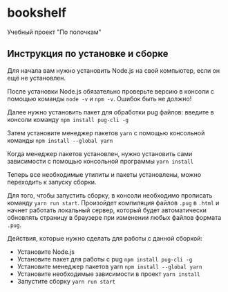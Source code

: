 # bookshelf
Учебный проект "По полочкам"

## Инструкция по установке и сборке

Для начала вам нужно установить Node.js на свой компьютер, если он ещё не установлен.

После установки Node.js обязательно проверьте версию в консоли с помощью команды `node -v` и `npm -v`. Ошибок быть не должно!

Далее нужно установить пакет для обработки pug файлов: введите в консоли команду `npm install pug-cli -g`

Затем установите менеджер пакетов `yarn` с помощью консольной команды `npm install --global yarn`

Когда менеджер пакетов установлен, нужно установить сами зависимости с помощью консольной программы `yarn install`

Теперь все необходимые утилиты и пакеты установлены, можно переходить к запуску сборки.

Для того, чтобы запустить сборку, в консоли необходимо прописать команду `yarn run start`. Произойдет компиляция файлов `.pug` в `.html` и начнет работать локальный сервер, который будет автоматически обновлять страницу в браузере при изменении любых файлов формата `.pug`.

Действия, которые нужно сделать для работы с данной сборкой:

- Установите Node.js
- Установите пакет для работы с pug `npm install pug-cli -g`
- Установите менеджер пакетов yarn `npm install --global yarn`
- Установите необходимые зависимости в проект `yarn install`
- Запустите сборку `yarn run start`
